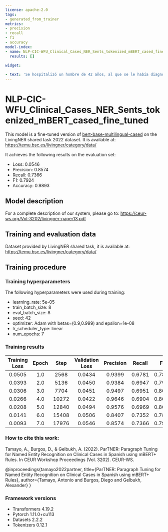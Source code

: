 ```yaml
---
license: apache-2.0
tags:
- generated_from_trainer
metrics:
- precision
- recall
- f1
- accuracy
model-index:
- name: NLP-CIC-WFU_Clinical_Cases_NER_Sents_tokenized_mBERT_cased_fine_tuned
  results: []
  
widget:

- text: 'Se hospitalizó un hombre de 42 años, al que se le había diagnosticado recientemente un carcinoma renal sarcomatoide de células claras metastásico, con fiebre, manejo del dolor por metástasis óseas sintomáticas y para decisiones de tratamiento sistémico de primera línea. El paciente no tenía otros antecedentes. Inicialmente presentó fiebre de 39,0 °C el 12 de marzo de 2020, para la cual recibió ceftriaxona fuera de nuestro centro. El día 6, presentó tos leve y fiebre (38,3°C), lo que llevó a realizar una prueba de PCR en tiempo real para SARS-CoV-2; el resultado fue positivo. El paciente fue ingresado en la sala de COVID-19 de nuestro hospital y se monitorizó estrechamente. La TAC torácica mostró opacidades de vidrio esmerilado bilaterales parcheadas, asociadas al COVID-19 (figura 1). El D7 se le empezó a administrar terapia antivírica con lopinavir y ritonavir (400mg/100mg por vía oral), que se mantuvo durante 5 días, según las directrices locales. El día 8, una disnea súbita y una caída de la saturación obligaron a aumentar el oxígeno a 6 l/min, sin necesidad de ventilación mecánica. Se le administraron dos dosis de tocilizumab, con 8 mg/kg i.v. en cada dosis, separadas 8 horas, con buena tolerancia. Después mostró una mejora clínica, pasando a afebril rápidamente y con un consumo de oxígeno decreciente, que fue retirado por completo el día 12. Una TAC torácica del día 12 confirmó la mejora mostrando regresión parcial de los infiltrados pulmonares y de las opacidades de vidrio esmerilado. La proteína C-reactiva, un marcador indirecto de liberación de citocinas, disminuyó de 225 mg/L a 33 mg/L en 4 días (figura 1). Tras la administración de tocilizumab no se observaron cambios relevantes en las subpoblaciones linfocíticas circulantes y el porcentaje de CD4 + CD25 + linfocitos era alto, antes y después del tocilizumab. Finalmente, el paciente se recuperó totalmente de los síntomas de la COVID-19.'
---
```


<!-- This model card has been generated automatically according to the information the Trainer had access to. You
should probably proofread and complete it, then remove this comment. -->

# NLP-CIC-WFU_Clinical_Cases_NER_Sents_tokenized_mBERT_cased_fine_tuned

This model is a fine-tuned version of [bert-base-multilingual-cased](https://huggingface.co/bert-base-multilingual-cased) on the LivingNER shared task 2022 dataset. It is available at: https://temu.bsc.es/livingner/category/data/

It achieves the following results on the evaluation set:
- Loss: 0.0546
- Precision: 0.8574
- Recall: 0.7366
- F1: 0.7924
- Accuracy: 0.9893

## Model description

For a complete description of our system, please go to: https://ceur-ws.org/Vol-3202/livingner-paper13.pdf


## Training and evaluation data

Dataset provided by LivingNER shared task, it is available at: https://temu.bsc.es/livingner/category/data/

## Training procedure

### Training hyperparameters

The following hyperparameters were used during training:
- learning_rate: 5e-05
- train_batch_size: 8
- eval_batch_size: 8
- seed: 42
- optimizer: Adam with betas=(0.9,0.999) and epsilon=1e-08
- lr_scheduler_type: linear
- num_epochs: 7

### Training results

| Training Loss | Epoch | Step  | Validation Loss | Precision | Recall | F1     | Accuracy |
|:-------------:|:-----:|:-----:|:---------------:|:---------:|:------:|:------:|:--------:|
| 0.0505        | 1.0   | 2568  | 0.0434          | 0.9399    | 0.6781 | 0.7878 | 0.9886   |
| 0.0393        | 2.0   | 5136  | 0.0450          | 0.9384    | 0.6947 | 0.7984 | 0.9892   |
| 0.0306        | 3.0   | 7704  | 0.0451          | 0.9497    | 0.6951 | 0.8027 | 0.9897   |
| 0.0266        | 4.0   | 10272 | 0.0422          | 0.9646    | 0.6904 | 0.8048 | 0.9900   |
| 0.0208        | 5.0   | 12840 | 0.0494          | 0.9576    | 0.6969 | 0.8067 | 0.9902   |
| 0.0141        | 6.0   | 15408 | 0.0506          | 0.8407    | 0.7352 | 0.7844 | 0.9890   |
| 0.0093        | 7.0   | 17976 | 0.0546          | 0.8574    | 0.7366 | 0.7924 | 0.9893   |

### How to cite this work:

Tamayo, A., Burgos, D., & Gelbukh, A. (2022). ParTNER: Paragraph Tuning for Named Entity Recognition on Clinical Cases in Spanish using mBERT+ Rules. In CEUR Workshop Proceedings (Vol. 3202). CEUR-WS.

@inproceedings{tamayo2022partner,
  title={ParTNER: Paragraph Tuning for Named Entity Recognition on Clinical Cases in Spanish using mBERT+ Rules},
  author={Tamayo, Antonio and Burgos, Diego and Gelbukh, Alexander}
}

### Framework versions

- Transformers 4.19.2
- Pytorch 1.11.0+cu113
- Datasets 2.2.2
- Tokenizers 0.12.1
